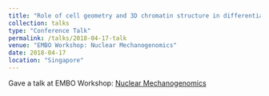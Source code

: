 ```yaml
---
title: "Role of cell geometry and 3D chromatin structure in differential genome regulation"
collection: talks
type: "Conference Talk"
permalink: /talks/2018-04-17-talk
venue: "EMBO Workshop: Nuclear Mechanogenomics"
date: 2018-04-17
location: "Singapore"
---
```


Gave a talk at EMBO Workshop: [Nuclear Mechanogenomics](https://meetings.embo.org/event/18-nuclear-genomics)
